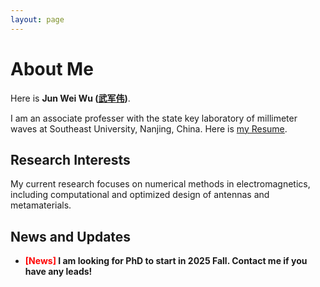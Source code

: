 ```yaml
---
layout: page
---
```


# About Me

Here is **Jun Wei Wu ([武军伟](https://j-w-wu.github.io/file/英文介绍.pdf))**.

I am an associate professer with the state key laboratory of millimeter waves at Southeast University, Nanjing, China. Here is [my Resume](https://caihanlin.com/file/Resume-HanlinCAI.pdf).

## Research Interests

My current research focuses on numerical methods in electromagnetics, including computational and optimized design of antennas and metamaterials. 

## News and Updates

- **<font color='red'>[News]</font> I am looking for PhD to start in 2025 Fall. Contact me if you have any leads!**
